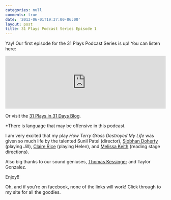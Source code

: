 ```yaml
---
categories: null
comments: true
date: '2013-06-01T19:37:00-06:00'
layout: post
title: 31 Plays Podcast Series Episode 1
---
```


Yay! Our first episode for the 31 Plays Podcast Series is up! You can listen here:

<iframe width="100%" height="166" scrolling="no" frameborder="no" src="https://w.soundcloud.com/player/?url=http%3A%2F%2Fapi.soundcloud.com%2Ftracks%2F95017865"></iframe>

Or visit the [31 Plays in 31 Days Blog](http://blog.31plays31days.com/post/51926434901/31-plays-podcast-series-episode-one).

*There is language that may be offensive in this podcast.

I am very excited that my play *How Terry Gross Destroyed My Life* was given so much life by the talented Sunil Patel (director), [Siobhan Doherty](http://siobhanmariedoherty.com/) (playing Jill), [Claire Rice](http://claireannrice.blogspot.com/) (playing Helen), and [Melissa Keith](https://www.facebook.com/melissakeithactor?fref=ts) (reading stage directions).

Also big thanks to our sound geniuses, [Thomas Kessinger](https://twitter.com/xThomasx) and Taylor Gonzalez. 

Enjoy!!

Oh, and if you're on facebook, none of the links will work! Click through to my site for all the goodies.